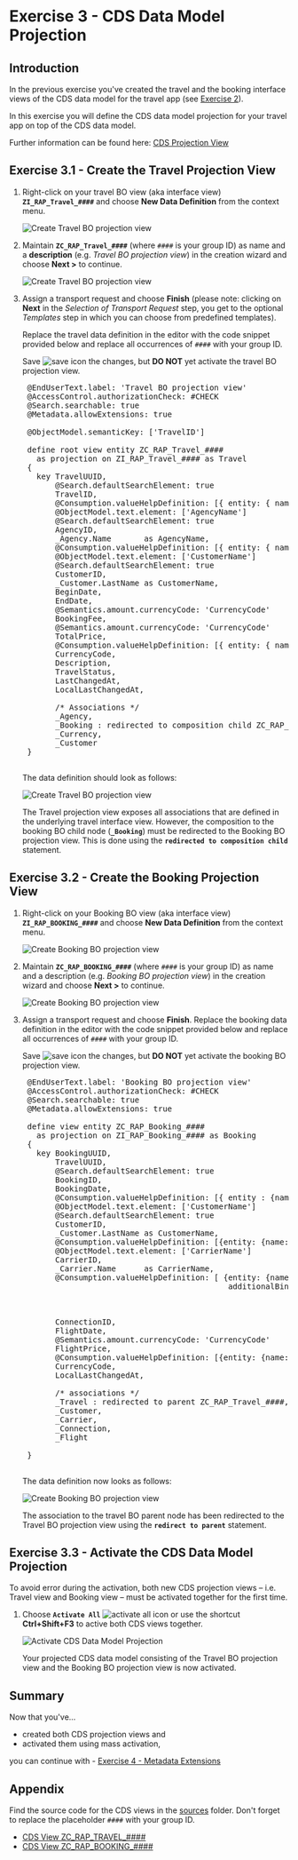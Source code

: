 # Exercise 3 - CDS Data Model Projection

## Introduction
In the previous exercise you've created the travel and the booking interface views of the CDS data model for the travel app (see [Exercise 2](/exercises/ex2/README.md)).

In this exercise you will define the CDS data model projection for your travel app on top of the CDS data model.

Further information can be found here: [CDS Projection View](https://help.sap.com/viewer/923180ddb98240829d935862025004d6/Cloud/en-US/448c144391764977aefea5e1984ced38.html)

## Exercise 3.1 - Create the Travel Projection View

1. Right-click on your travel BO view (aka interface view) **`ZI_RAP_Travel_####`** and choose **New Data Definition** from the context menu.
 
    ![Create Travel BO projection view](images/ctravelCDS01.png)

2.  Maintain **`ZC_RAP_Travel_####`** (where `####` is your group ID) as name and a **description** (e.g. _Travel BO projection view_) in the creation wizard and choose **Next >** to continue. 

    ![Create Travel BO projection view](images/ctravelCDS02.png)

3. Assign a transport request and choose **Finish** (please note: clicking on **Next** in the _Selection of Transport Request_ step, you get to the optional _Templates_ step in which you can choose from predefined templates).

    Replace the travel data definition in the editor with the code snippet provided below and replace all occurrences of  `####` with your group ID. 

    Save ![save icon](images/adt_save.png) the changes, but **DO NOT** yet activate the travel BO projection view.

    <pre>
    @EndUserText.label: 'Travel BO projection view'
    @AccessControl.authorizationCheck: #CHECK
    @Search.searchable: true
    @Metadata.allowExtensions: true

    @ObjectModel.semanticKey: ['TravelID']

    define root view entity ZC_RAP_Travel_####
      as projection on ZI_RAP_Travel_#### as Travel
    {
      key TravelUUID,
          @Search.defaultSearchElement: true
          TravelID,
          @Consumption.valueHelpDefinition: [{ entity: { name: '/DMO/I_Agency', element: 'AgencyID'} }]
          @ObjectModel.text.element: ['AgencyName']
          @Search.defaultSearchElement: true
          AgencyID,
          _Agency.Name       as AgencyName,
          @Consumption.valueHelpDefinition: [{ entity: { name: '/DMO/I_Customer', element: 'CustomerID'} }]
          @ObjectModel.text.element: ['CustomerName']
          @Search.defaultSearchElement: true
          CustomerID,
          _Customer.LastName as CustomerName,
          BeginDate,
          EndDate,
          @Semantics.amount.currencyCode: 'CurrencyCode'
          BookingFee,
          @Semantics.amount.currencyCode: 'CurrencyCode'
          TotalPrice,
          @Consumption.valueHelpDefinition: [{ entity: { name: 'I_Currency', element: 'Currency'} }]
          CurrencyCode,
          Description,
          TravelStatus,
          LastChangedAt,
          LocalLastChangedAt,

          /* Associations */
          _Agency,
          _Booking : redirected to composition child ZC_RAP_Booking_####,
          _Currency,
          _Customer   
    }
    </pre>

    The data definition should look as follows: 

    ![Create Travel BO projection view](images/ctravelCDS03.png)
    
    The Travel projection view exposes all associations that are defined in the underlying travel interface view. However, the composition to the booking BO child node (**`_Booking`**) must be redirected to the Booking BO projection view. This is done using the **`redirected to composition child`** statement.

## Exercise 3.2 - Create the Booking Projection View

1. Right-click on your Booking BO view (aka interface view) **`ZI_RAP_BOOKING_####`** and choose **New Data Definition** from the context menu.
 
    ![Create Booking BO projection view](images/cbookingCDS01.png)

2.  Maintain **`ZC_RAP_BOOKING_####`** (where `####` is your group ID) as name and a description (e.g. _Booking BO projection view_) in the creation wizard and choose **Next >** to continue.  
 
    ![Create Booking BO projection view](images/cbookingCDS02.png)

3. Assign a transport request and choose **Finish**. Replace the booking data definition in the editor with the code snippet provided below and replace all occurrences of  `####` with your group ID. 

    Save ![save icon](images/adt_save.png) the changes, but **DO NOT** yet activate the booking BO projection view.
    
    <pre>
    @EndUserText.label: 'Booking BO projection view'
    @AccessControl.authorizationCheck: #CHECK
    @Search.searchable: true
    @Metadata.allowExtensions: true

    define view entity ZC_RAP_Booking_####
      as projection on ZI_RAP_Booking_#### as Booking
    {
      key BookingUUID,
          TravelUUID,
          @Search.defaultSearchElement: true
          BookingID,
          BookingDate,
          @Consumption.valueHelpDefinition: [{ entity : {name: '/DMO/I_Customer', element: 'CustomerID'  } }]
          @ObjectModel.text.element: ['CustomerName']
          @Search.defaultSearchElement: true
          CustomerID,
          _Customer.LastName as CustomerName,
          @Consumption.valueHelpDefinition: [{entity: {name: '/DMO/I_Carrier', element: 'AirlineID' }}]
          @ObjectModel.text.element: ['CarrierName']
          CarrierID,
          _Carrier.Name      as CarrierName,
          @Consumption.valueHelpDefinition: [ {entity: {name: '/DMO/I_Flight', element: 'ConnectionID'},
                                               additionalBinding: [ { localElement: 'CarrierID',    element: 'AirlineID' },
                                                                    { localElement: 'FlightDate',   element: 'FlightDate',   usage: #RESULT},
                                                                    { localElement: 'FlightPrice',  element: 'Price',        usage: #RESULT },
                                                                    { localElement: 'CurrencyCode', element: 'CurrencyCode', usage: #RESULT } ] } ]
          ConnectionID,
          FlightDate,
          @Semantics.amount.currencyCode: 'CurrencyCode'
          FlightPrice,
          @Consumption.valueHelpDefinition: [{entity: {name: 'I_Currency', element: 'Currency' }}]
          CurrencyCode,
          LocalLastChangedAt,

          /* associations */
          _Travel : redirected to parent ZC_RAP_Travel_####,
          _Customer,
          _Carrier,
          _Connection,
          _Flight

    }
    </pre>

    The data definition now looks as follows: 
    
     ![Create Booking BO projection view](images/cbookingCDS03.png)
     
     The association to the travel BO parent node has been redirected to the Travel BO projection view using the **`redirect to parent`** statement.

## Exercise 3.3 - Activate the CDS Data Model Projection 
To avoid error during the activation, both new CDS projection views – i.e. Travel view and Booking view – must be activated together for the first time.

1.	Choose **`Activate All`** ![activate all icon](images/adt_activate_all.png) or use the shortcut **Ctrl+Shift+F3** to active both CDS views together.
 
    ![Activate CDS Data Model Projection](images/cactivate01.png)

    Your projected CDS data model consisting of the Travel BO projection view and the Booking BO projection view is now activated.
    

## Summary

Now that you've... 
- created both CDS projection views and 
- activated them using mass activation, 

you can continue with - [Exercise 4 - Metadata Extensions](../ex4/README.md)

## Appendix

Find the source code for the CDS views in the [sources](sources) folder. Don't forget to replace the placeholder `####` with your group ID.

- [CDS View ZC_RAP_TRAVEL_####](sources/EX3_1_DDLS_ZC_RAP_TRAVEL.txt)
- [CDS View ZC_RAP_BOOKING_####](sources/EX3_2_DDLS_ZC_RAP_BOOKING.txt)
